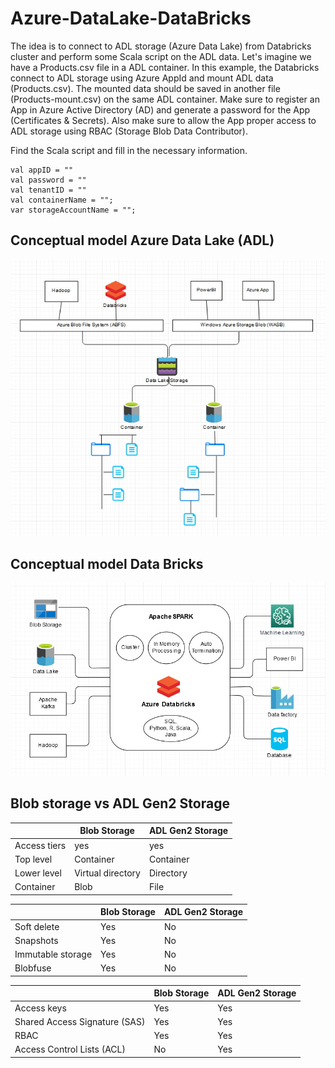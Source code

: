 # Azure-DataLake-DataBricks
The idea is to connect to ADL storage (Azure Data Lake) from Databricks cluster and perform some Scala script on the ADL data. Let's imagine we have a Products.csv file in a ADL container. In this example, the Databricks connect to ADL storage using Azure AppId and mount ADL data (Products.csv). The mounted data should be saved in another file (Products-mount.csv) on the same ADL container. Make sure to register an App in Azure Active Directory (AD) and generate a password for the App (Certificates & Secrets). Also make sure to allow the App proper access to ADL storage using RBAC (Storage Blob Data Contributor).

Find the Scala script and fill in the necessary information. 
 
```
val appID = ""
val password = ""
val tenantID = ""
val containerName = "";
var storageAccountName = "";
``` 

## Conceptual model Azure Data Lake (ADL)
<img src="multi-protocol-access.jpg" />

## Conceptual model Data Bricks
<img src="databricks.jpg" />

## Blob storage vs ADL Gen2 Storage


|               | Blob Storage      | ADL Gen2 Storage |
| ------------- | ----------------- | ---------------- |
| Access tiers  | yes               |  yes             |
| Top level     | Container         | Container        |
| Lower level   | Virtual directory | Directory        |
| Container     | Blob              | File             |




|                    | Blob Storage      | ADL Gen2 Storage |
| ------------------ | ----------------- | ---------------- |
| Soft delete        | Yes               | No               |
| Snapshots          | Yes               | No               |
| Immutable storage  | Yes               | No               |
| Blobfuse           | Yes               | No               |



|                                 | Blob Storage      | ADL Gen2 Storage |
| ------------------------------- | ----------------- | ---------------- |
| Access keys                     | Yes               | Yes              |
| Shared Access Signature (SAS)   | Yes               | Yes              |
| RBAC                            | Yes               | Yes              |
| Access Control Lists (ACL)      | No                | Yes              |


